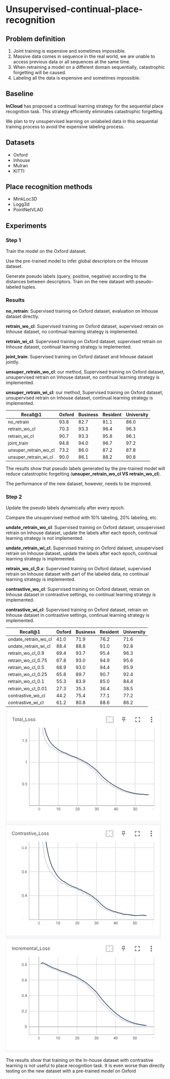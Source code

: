 # Unsupervised-continual-place-recognition
## Problem definition
1. Joint training is expensive and sometimes impossible.
2. Massive data comes in sequence in the real world, we are unable to access previous data or all sequences at the same time.
3. When retraining a model on a different domain sequentially, catastrophic forgetting will be caused.
4. Labeling all the data is expensive and sometimes impossible.

## Baseline
**InCloud** has proposed a continual learning strategy for the sequential place recognition task. This strategy efficiently eliminates catastrophic forgetting. 

We plan to try unsupervised learning on unlabeled data in this sequential training process to avoid the expensive labeling process.

## Datasets
- Oxford
- Inhouse
- Mulran
- KITTI

## Place recognition methods
- MinkLoc3D
- Logg3d
- PointNetVLAD

## Experiments
### Step 1
Train the model on the Oxford dataset.

Use the pre-trained model to infer global descriptors on the Inhouse dataset.

Generate pseudo labels (query, positive, negative) according to the distances between descriptors.
Train on the new dataset with pseudo-labeled tuples.

### Results
**no_retrain**: Supervised training on Oxford dataset, evaluation on Inhouse dataset directly.

**retrain_wo_cl**: Supervised training on Oxford dataset, supervised retrain on Inhouse dataset, no continual learning strategy is implemented.

**retrain_wi_cl**: Supervised training on Oxford dataset, supervised retrain on Inhouse dataset, continual learning strategy is implemented.

**joint_train**: Supervised training on Oxford dataset and Inhouse dataset jointly.

**unsuper_retrain_wo_cl**: our method, Supervised training on Oxford dataset, unsupervised retrain on Inhouse dataset, no continual learning strategy is implemented.

**unsuper_retrain_wi_cl**: our method, Supervised training on Oxford dataset, unsupervised retrain on Inhouse dataset, continual learning strategy is implemented.

| Recall@1 | Oxford | Business | Resident | University |
|----|---|---|---|---|
| no_retrain | 93.8 | 82.7 | 81.1 | 86.0 |
| retrain_wo_cl | 70.3 | 93.3 | 96.4 | 96.3 |
| retrain_wi_cl | 90.7 | 93.3 | 95.8 | 96.1 |
| joint_train | 94.8 | 94.0 | 96.7 | 97.2 |
| unsuper_retrain_wo_cl | 73.2 | 86.0 | 87.2 | 87.8 |
| unsuper_retrain_wi_cl | 90.0 | 86.1 | 88.2 | 90.8 |

The results show that pseudo labels generated by the pre-trained model will reduce catastrophic forgetting (**unsuper_retrain_wo_cl VS retrain_wo_cl**).

The performance of the new dataset, however, needs to be improved.

### Step 2
Update the pseudo labels dynamically after every epoch.

Compare the unsupervised method with 10% labeling, 20% labeling, etc.

**undate_retrain_wo_cl**: Supervised training on Oxford dataset, unsupervised retrain on Inhouse dataset, update the labels after each epoch, continual learning strategy is not implemented.

**undate_retrain_wi_cl**: Supervised training on Oxford dataset, unsupervised retrain on Inhouse dataset, update the labels after each epoch, continual learning strategy is implemented.

**retrain_wo_cl_0.x**: Supervised training on Oxford dataset, supervised retrain on Inhouse dataset with part of the labeled data, no continual learning strategy is implemented.

**contrastive_wo_cl**: Supervised training on Oxford dataset, retrain on Inhouse dataset in contrastive settings, no continual learning strategy is implemented.

**contrastive_wi_cl**: Supervised training on Oxford dataset, retrain on Inhouse dataset in contrastive settings, continual learning strategy is implemented.

| Recall@1 | Oxford | Business | Resident | University |
|----|---|---|---|---|
| undate_retrain_wo_cl | 41.0 | 71.9 | 76.2 | 71.6 |
| undate_retrain_wi_cl | 88.4 | 88.8 | 91.0 | 92.8 |
| retrain_wo_cl_0.9 | 69.4 | 93.7 | 95.4 | 96.3 |
| retrain_wo_cl_0.75 | 67.8 | 93.0 | 94.9 | 95.6 |
| retrain_wo_cl_0.5 | 68.9 | 93.0 | 94.4 | 95.9 |
| retrain_wo_cl_0.25 | 65.8 | 89.7 | 90.7 | 92.4 |
| retrain_wo_cl_0.1 | 55.3 | 83.9 | 85.0 | 84.4 |
| retrain_wo_cl_0.01 | 27.3 | 35.3 | 36.4 | 38.5 |
| contrastive_wo_cl | 44.2 | 75.4 | 77.1 | 77.2 |
| contrastive_wi_cl | 61.2 | 80.8 | 88.6 | 86.2 |

![total loss](total_loss_60epochs.png)
![contrastive loss](contrastive_loss_60epochs.png)
![incremental loss](incremental_loss_60epochs.png)

The results show that training on the In-house dataset with contrastive learning is not useful to place recognition task.
It is even worse than directly testing on the new dataset with a pre-trained model on Oxford